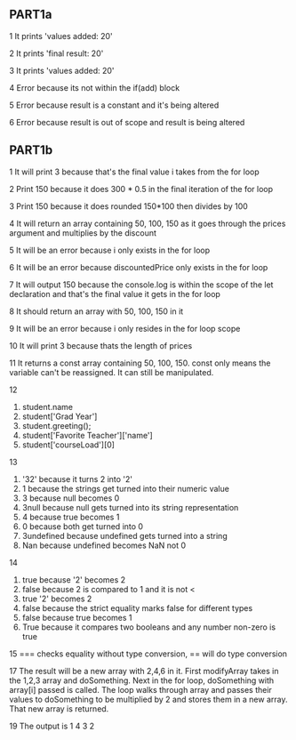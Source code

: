 
## PART1a

1 It prints 'values added: 20'

2 It prints 'final result: 20'

3 It prints 'values added: 20'

4 Error because its not within the if(add) block

5 Error because result is a constant and it's being altered

6 Error because result is out of scope and result is being altered

## PART1b

1 It will print 3 because that's the final value i takes from the for loop

2 Print 150 because it does 300 * 0.5 in the final iteration of the for loop

3 Print 150 because it does rounded 150*100 then divides by 100

4 It will return an array containing 50, 100, 150 as it goes through the prices argument and multiplies by the discount

5 It will be an error because i only exists in the for loop

6 It will be an error because discountedPrice only exists in the for loop

7 It will output 150 because the console.log is within the scope of the let declaration and that's the final value it gets in the for loop

8 It should return an array with 50, 100, 150 in it

9 It will be an error because i only resides in the for loop scope

10 It will print 3 because thats the length of prices

11 It returns a const array containing 50, 100, 150. const only means the variable can't be reassigned. It can still be manipulated.

12 
1. student.name
2. student['Grad Year']
3. student.greeting();
4. student['Favorite Teacher']['name']
5. student['courseLoad'][0]

13
1. '32' because it turns 2 into '2'
2. 1 because the strings get turned into their numeric value
3. 3 because null becomes 0
4. 3null because null gets turned into its string representation
5. 4 because true becomes 1
6. 0 because both get turned into 0
7. 3undefined because undefined gets turned into a string
8. Nan because undefined becomes NaN not 0

14
1. true because '2' becomes 2
2. false because 2 is compared to 1 and it is not <
3. true '2' becomes 2
4. false because the strict equality marks false for different types
5. false because true becomes 1
6. True because it compares two booleans and any number non-zero is true
   
15 === checks equality without type conversion, == will do type conversion

17 The result will be a new array with 2,4,6 in it. First modifyArray takes in the 1,2,3 array and doSomething. Next in the for loop, doSomething with array[i] passed is called. The loop walks through array and passes their values to doSomething to be multiplied by 2 and stores them in a new array. That new array is returned.

19 The output is 1 4 3 2